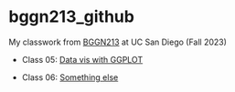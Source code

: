 # bggn213_github
My classwork from [BGGN213](https://bioboot.github.io/bggn213_F23/) at UC San Diego (Fall 2023)

- Class 05: [Data vis with GGPLOT](https://github.com/sbogus/bggn213_github/blob/main/20231018_BGGN213_Class05%20copy/20231018_BGGN213_Class05.pdf)

- Class 06: [Something else]()

